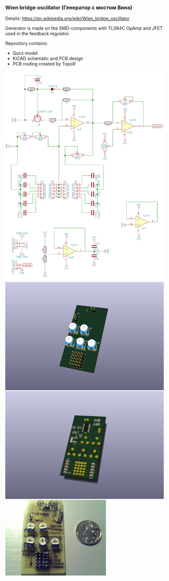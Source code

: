 ### Wien bridge oscillator (Генератор с мостом Вина)

Details:
https://en.wikipedia.org/wiki/Wien_bridge_oscillator

Generator is made on the SMD-components with TL084C OpAmp and JFET used in the feedback regulator.

Repository contains:

* Qucs model
* KiCAD schematic and PCB design
* PCB routing created by TopoR

![Scheme](Scheme.png)
![Front](Sine_generator_front.png)
![Rear](Sine_generator_rear.png)
![Photo](Photo.jpeg)

